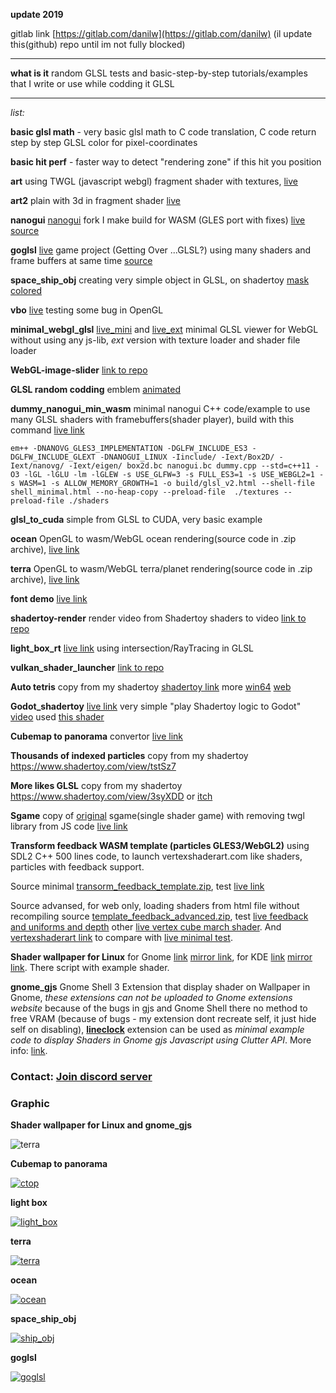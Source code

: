 **update 2019**

gitlab link [https://gitlab.com/danilw](https://gitlab.com/danilw) (il update this(github) repo until im not fully blocked)
___

**what is it** random GLSL tests and basic-step-by-step tutorials/examples that I write or use while codding it GLSL
___
*list:*

**basic glsl math** - very basic glsl math to C code translation, C code return step by step GLSL color for pixel-coordinates

**basic hit perf** - faster way to detect "rendering zone" if this hit you position

**art** using TWGL (javascript webgl) fragment shader with textures, [live](https://danilw.github.io/GLSL-howto/anart/glsl/art.html)

**art2** plain with 3d in fragment shader [live](https://danilw.github.io/GLSL-howto/anart2/art2.html)

**nanogui**  [nanogui](https://github.com/wjakob/nanogui) fork I make build for WASM (GLES port with fixes) [live](https://danilw.github.io/GLSL-howto/nanogui/nanogui.html) [source](https://github.com/danilw/nanogui-GLES-wasm) 

**goglsl**  [live](https://danilw.github.io/GLSL-howto/goglsl/goglsl.html) game project (Getting Over ...GLSL?) using many shaders and frame buffers at same time [source](https://github.com/danilw/getting-over-glsl)

**space_ship_obj** creating very simple object in GLSL, on shadertoy [mask](https://www.shadertoy.com/view/XdGBWy) [colored](https://www.shadertoy.com/view/4dGBWy)

**vbo**  [live](https://danilw.github.io/GLSL-howto/vbo/vbo.html) testing some bug in OpenGL

**minimal_webgl_glsl**  [live_mini](https://danilw.github.io/GLSL-howto/minimal_webgl_glsl/mini_glsl_viewer.html) and [live_ext](https://danilw.github.io/GLSL-howto/minimal_webgl_glsl/ext_glsl_texture/mini_glsl_texture.html) minimal GLSL viewer for WebGL without using any js-lib, *ext* version with texture loader and shader file loader

**WebGL-image-slider** [link to repo](https://github.com/danilw/WebGL-image-slider/)

**GLSL random codding** emblem [animated](https://danilw.github.io/GLSL-howto/emblem_ax/ani_3/ani_y.html)

**dummy_nanogui_min_wasm** minimal nanogui C++ code/example  to use many GLSL shaders with framebuffers(shader player), build with this command [live link](https://danilw.github.io/GLSL-howto/dummy_nanogui_min/glsl_v2.html)
```
em++ -DNANOVG_GLES3_IMPLEMENTATION -DGLFW_INCLUDE_ES3 -DGLFW_INCLUDE_GLEXT -DNANOGUI_LINUX -Iinclude/ -Iext/Box2D/ -Iext/nanovg/ -Iext/eigen/ box2d.bc nanogui.bc dummy.cpp --std=c++11 -O3 -lGL -lGLU -lm -lGLEW -s USE_GLFW=3 -s FULL_ES3=1 -s USE_WEBGL2=1 -s WASM=1 -s ALLOW_MEMORY_GROWTH=1 -o build/glsl_v2.html --shell-file shell_minimal.html --no-heap-copy --preload-file  ./textures --preload-file ./shaders

```

**glsl_to_cuda** simple from GLSL to CUDA, very basic example

**ocean** OpenGL to wasm/WebGL ocean rendering(source code in .zip archive), [live link](https://danilw.github.io/GLSL-howto/ocean/ocean.html)

**terra** OpenGL to wasm/WebGL terra/planet rendering(source code in .zip archive), [live link](https://danilw.github.io/GLSL-howto/terra/terra.html)

**font demo** [live link](https://danilw.github.io/GLSL-howto/font_demo/glsl_v2.html)

**shadertoy-render** render video from Shadertoy shaders to video [link to repo](https://github.com/danilw/shadertoy-to-video)

**light_box_rt** [live link](https://www.shadertoy.com/view/tsfGW4) using intersection/RayTracing in GLSL

**vulkan_shader_launcher** [link to repo](https://github.com/danilw/vulkan_shader_launcher)

**Auto tetris** copy from my shadertoy [shadertoy link](https://www.shadertoy.com/view/3dlSzs) more [win64](https://danilw.github.io/GLSL-howto/Auto_tetris/AutoTetris.zip) [web](https://danilw.github.io/GLSL-howto/Auto_tetris/web/glsl_v2.html)

**Godot_shadertoy** [live link](https://danilw.github.io/GLSL-howto/Godot_shadertoy/shadertoy.html) very simple "play Shadertoy logic to Godot" [video](https://youtu.be/v48O7Nk_n4g) used [this shader](https://www.shadertoy.com/view/wlX3zn)

**Cubemap to panorama** convertor [live link](https://danilw.github.io/GLSL-howto/cubemap_to_panorama_js/cubemap_to_panorama.html) 

**Thousands of indexed particles** copy from my shadertoy https://www.shadertoy.com/view/tstSz7

**More likes GLSL** copy from my shadertoy https://www.shadertoy.com/view/3syXDD or [itch](https://danilw.itch.io/we-need-more-likes)

**Sgame** copy of [original](https://github.com/danilw/cputests) sgame(single shader game) with removing twgl library from JS code [live link](https://danilw.github.io/GLSL-howto/sgame_ntwgl/sgame.html) 

**Transform feedback WASM template (particles GLES3/WebGL2)** using SDL2 C++ 500 lines code, to launch vertexshaderart.com like shaders, particles with feedback support.

Source minimal [transorm_feedback_template.zip](https://danilw.github.io/GLSL-howto/transorm_feedback_template/transorm_feedback_template.zip), test [live link](https://danilw.github.io/GLSL-howto/transorm_feedback_template/web/test.html) 

Source advansed, for web only, loading shaders from html file without recompiling source [template_feedback_advanced.zip](https://danilw.github.io/GLSL-howto/transorm_feedback_template/template_feedback_advanced.zip), test [live feedback and uniforms and depth](https://danilw.github.io/GLSL-howto/transorm_feedback_template/web_test_adv/feedback_advanced.html) other [live vertex cube march shader](https://danilw.github.io/GLSL-howto/transorm_feedback_template/vertex_voxels_web/voxels_march.html). And [vertexshaderart link](https://www.vertexshaderart.com/art/TFXxrMbQQXNqtcTE8) to compare with [live minimal test](https://danilw.github.io/GLSL-howto/transorm_feedback_template/web_test_adv_minimal/feedback_advanced.html).

**Shader wallpaper for Linux** for Gnome [link](https://www.gnome-look.org/p/1505898/) [mirror link](https://danilw.github.io/GLSL-howto/shader_wallpapers/cube_lines_live_wallpaper_gnome.zip), for KDE [link](https://store.kde.org/p/1505365) [mirror link](https://danilw.github.io/GLSL-howto/shader_wallpapers/cube_lines_live_wallpaper.zip). There script with example shader. 

**gnome_gjs** Gnome Shell 3 Extension that display shader on Wallpaper in Gnome, *these extensions can not be uploaded to Gnome extensions website* because of the bugs in gjs and Gnome Shell there no method to free VRAM  (because of bugs - my extension dont recreate self, it just hide self on disabling), [**lineclock**](https://github.com/danilw/GLSL-howto/tree/master/gnome_gjs/extensions/lineclock%40morimea.shadertoy.com) extension can be used as *minimal example code to display Shaders in Gnome gjs Javascript using Clutter API*. More info: [link]().



### Contact: [**Join discord server**](https://discord.gg/JKyqWgt)

### Graphic

**Shader wallpaper for Linux and gnome_gjs**

![terra](https://danilw.github.io/GLSL-howto/gnome_ext_cl.png)


**Cubemap to panorama**

[![ctop](https://danilw.github.io/GLSL-howto/cubemap_to_panorama_js/ctop_scr.png)](https://danilw.github.io/GLSL-howto/cubemap_to_panorama_js/cubemap_to_panorama.html)

**light box**

[![light_box](https://danilw.github.io/GLSL-howto/light_box_rt/yt.png)](https://www.shadertoy.com/view/NslGRN)

**terra**

[![terra](https://danilw.github.io/GLSL-howto/terra/scr2.jpg)](https://danilw.github.io/GLSL-howto/terra/terra.html)

**ocean**

[![ocean](https://danilw.github.io/GLSL-howto/ocean/ocean.png)](https://danilw.github.io/GLSL-howto/ocean/ocean.html)

**space_ship_obj**

[![ship_obj](https://danilw.github.io/GLSL-howto/space_ship_obj/yt.png)](https://youtu.be/q00V55R6oGM)

**goglsl**

[![goglsl](https://danilw.github.io/GLSL-howto/goglsl/goglsl.png)](https://danilw.itch.io/goglsl)
